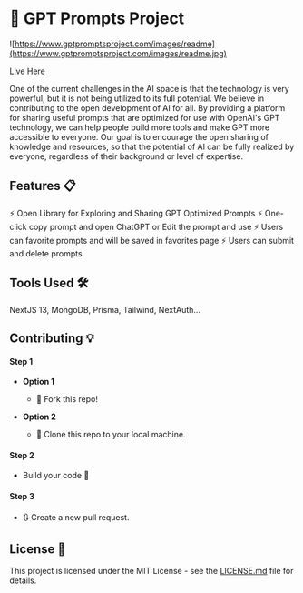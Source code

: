 
# 🤖 GPT Prompts Project

![https://www.gptpromptsproject.com/images/readme](https://www.gptpromptsproject.com/images/readme.jpg)

[Live Here](https://www.gptpromptsproject.com/)


One of the current challenges in the AI space is that the technology is very powerful, but it is not being utilized to its full potential. We believe in contributing to the open development of AI for all. By providing a platform for sharing useful prompts that are optimized for use with OpenAI's GPT technology, we can help people build more tools and make GPT more accessible to everyone. Our goal is to encourage the open sharing of knowledge and resources, so that the potential of AI can be fully realized by everyone, regardless of their background or level of expertise.

## Features 📋
⚡️ Open Library for Exploring and Sharing GPT Optimized Prompts
⚡️ One-click copy prompt and open ChatGPT or Edit the prompt and use 
⚡️ Users can favorite prompts and will be saved in favorites page
⚡️ Users can submit and delete prompts


## Tools Used 🛠️
NextJS 13, MongoDB, Prisma, Tailwind, NextAuth...

## Contributing 💡
#### Step 1

- **Option 1**
    - 🍴 Fork this repo!

- **Option 2**
    - 👯 Clone this repo to your local machine.


#### Step 2

- Build your code 🔨

#### Step 3

- 🔃 Create a new pull request.

## License 📄
This project is licensed under the MIT License - see the [LICENSE.md](./LICENSE) file for details.